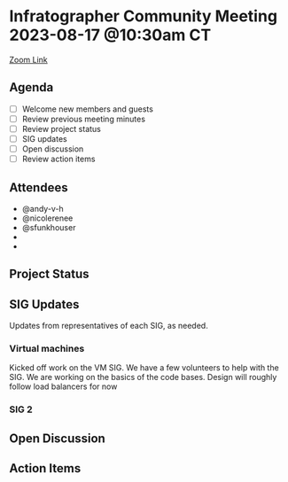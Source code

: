 # Infratographer Community Meeting 2023-08-17 @10:30am CT

[Zoom Link](https://us06web.zoom.us/j/88057942869?pwd=Vnd1OWplazFwREJQeWFHWks4MUptQT09)

## Agenda

* [ ] Welcome new members and guests
* [ ] Review previous meeting minutes
* [ ] Review project status
* [ ] SIG updates
* [ ] Open discussion
* [ ] Review action items

## Attendees

* @andy-v-h
* @nicolerenee
* @sfunkhouser
*
*


## Project Status

## SIG Updates

Updates from representatives of each SIG, as needed.

### Virtual machines

Kicked off work on the VM SIG.  We have a few volunteers to help with the SIG.  We are working on the basics of the code bases. Design will roughly follow load balancers for now

### SIG 2

## Open Discussion

## Action Items
